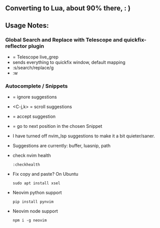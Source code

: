 ## Converting to Lua, about 90% there, : )

## Usage Notes:
### Global Search and Replace with Telescope and quickfix-reflector plugin
- <C-g> = Telescope live_grep
- <C-q> sends everything to quickfix window, default mapping
- :s/search/replace/g
- :w 

### Autocomplete / Snippets
- <C-i> = ignore suggestions
- <C-j,k> = scroll suggestions
- <CR> = accept suggestion
- <C-u> = go to next position in the chosen Snippet
- I have turned off nvim_lsp suggestions to make it a bit quieter/saner.
- Suggestions are currently: buffer, luasnip, path


- check nvim health
  ```
  :checkhealth
  ```

- Fix copy and paste? On Ubuntu
  ```
  sudo apt install xsel
  ```

- Neovim python support
  ```
  pip install pynvim
  ```

- Neovim node support
  ```
  npm i -g neovim
  ```

